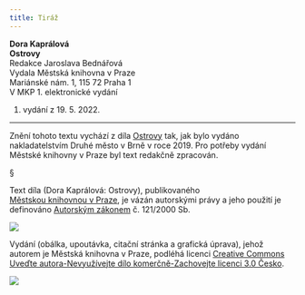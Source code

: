 ```yaml
---
title: Tiráž
---
```


**Dora Kaprálová    
Ostrovy**  
Redakce Jaroslava Bednářová  
Vydala Městská knihovna v Praze  
Mariánské nám. 1, 115 72 Praha 1  
V MKP 1. elektronické vydání  
1. vydání z 19. 5. 2022.

***

Znění tohoto textu vychází z díla [Ostrovy](https://aleph.nkp.cz/F/?func=direct&doc_number=003131187&local_base=CNB) tak, jak bylo vydáno nakladatelstvím Druhé město v Brně v roce 2019. Pro potřeby vydání Městské knihovny v Praze byl text redakčně zpracován.

§

Text díla (Dora Kaprálová: Ostrovy), publikovaného [Městskou knihovnou v Praze](https://www.mlp.cz/cz/), je vázán autorskými právy a jeho použití je definováno [Autorským zákonem](https://www.mkcr.cz/predpisy-zakonu-709.html) č. 121/2000 Sb.

![](../Images/image001.jpg)

Vydání (obálka, upoutávka, citační stránka a grafická úprava), jehož autorem je Městská knihovna v Praze, podléhá licenci [Creative Commons Uveďte autora-Nevyužívejte dílo komerčně-Zachovejte licenci 3.0 Česko](https://creativecommons.org/licenses/by-nc-sa/3.0/cz/).

  


![](../Images/image002.jpg)